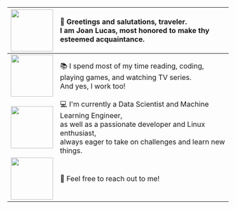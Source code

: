 | <img src="https://images.steamusercontent.com/ugc/1844790697601015783/F51726E6DED671A731DE899E628E0EFE7556F656/" width="96"> | 📜 Greetings and salutations, traveler.<br>I am Joan Lucas, most honored to make thy esteemed acquaintance. |
|:---|:---|
| <img src="https://images.steamusercontent.com/ugc/1844790697601020783/128114CC7921F14CE17241109B37484A46FC7CAC/" width="96"> | 📚 I spend most of my time reading, coding, playing games, and watching TV series.<br>And yes, I work too! |
| <img src="https://images.steamusercontent.com/ugc/1844790697601479003/F040DA744C9B1E95B264052831F784AD7A39557A/" width="96"> | 💻 I'm currently a Data Scientist and Machine Learning Engineer,<br>as well as a passionate developer and Linux enthusiast,<br>always eager to take on challenges and learn new things. |
| <img src="https://images.steamusercontent.com/ugc/1844790697600975686/96B780B1012DD710028CB4453818412FCE1B576B/" width="96"> | 💬 Feel free to reach out to me! |
